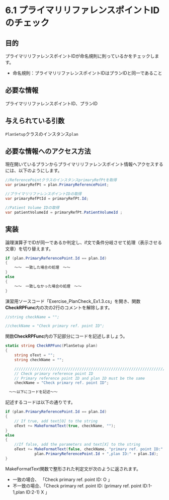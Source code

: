 # 6.1 プライマリリファレンスポイントIDのチェック

## 目的

プライマリリファレンスポイントIDが命名規則に則っているかをチェックします。  

- 命名規則：プライマリリファレンスポイントIDはプランIDと同一であること

## 必要な情報

プライマリリファレンスポイントID、プランID

## 与えられている引数

`PlanSetup`クラスのインスタンス`plan`

## 必要な情報へのアクセス方法

現在開いているプランからプライマリリファレンスポイント情報へアクセスするには、以下のようにします。

```csharp
//ReferencePointクラスのインスタンスprimaryRefPtを取得
var primaryRefPt = plan.PrimaryReferencePoint;

//プライマリリファレンスポイントIDの取得
var primaryRefPtId = primaryRefPt.Id;

//Patient Volume IDの取得
var patientVolumeId = primaryRefPt.PatientVolumeId ;
```

## 実装

論理演算子でIDが同一であるか判定し、if文で条件分岐させて処理（表示させる文章）を切り替えます。  

```csharp
if (plan.PrimaryReferencePoint.Id == plan.Id)
{
    ～～　一致した場合の処理　～～
}
else
{
    ～～　一致しなかった場合の処理　～～
}
```

演習用ソースコード「Exercise_PlanCheck_Ex1.3.cs」を開き、関数**CheckRPFunc**内の次の2行のコメントを解除します。

```csharp
//string checkName = "";
```

```csharp
//checkName = "Check primary ref. point ID";
```

関数**CheckRPFunc**内の下記部分にコードを記述しましょう。  

```csharp
static string CheckRPFunc(PlanSetup plan)
{
    string oText = "";
    string checkName = "";

    ///////////////////////////////////////////////////////////////////
    // Check primary reference point ID
    // Primary reference point ID and plan ID must be the same
    checkName = "Check primary ref. point ID";

　～～以下にコードを記述～～
```

記述するコードは以下の通りです。  

```csharp
if (plan.PrimaryReferencePoint.Id == plan.Id)
{
    // If true, add text[O] to the string 
    oText += MakeFormatText(true, checkName, "");
}
else
{
    //If false, add the parameters and text[X] to the string 
    oText += MakeFormatText(false, checkName, "primary ref. point ID:" +
             plan.PrimaryReferencePoint.Id + ",plan ID:" + plan.Id);
}
```

MakeFormatText関数で整形された判定文が次のように返されます。  

- 一致の場合、  「Check primary ref. point ID: O 」  
- 不一致の場合、「Check primary ref. point ID: (primary ref. point ID:1-1,plan ID:2-1) X 」  
